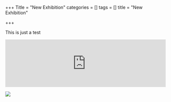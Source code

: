 +++
Title = "New Exhibition"
categories = []
tags = []
title = "New Exhibition"

+++


This is just a test

<iframe width="100%" height="auto" src="https://www.youtube.com/embed/GziH8s7ksMo" frameborder="0" allowfullscreen="" async="" preload=""></iframe>

![](/uploads/2017/08/06/4-La%20ballerina%20%20-%20Olio%20su%20Tela%20%2050x40.JPG)

